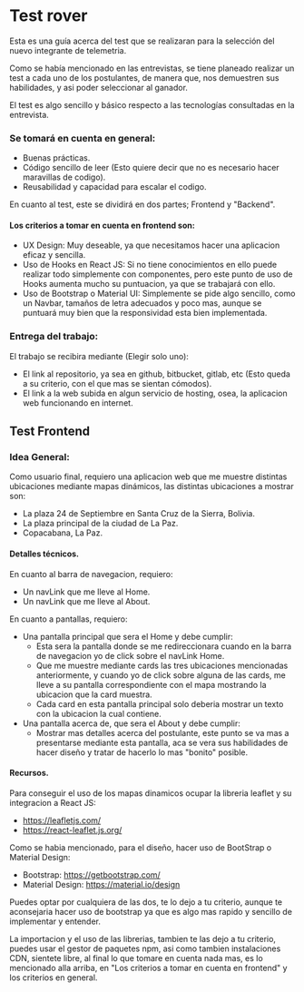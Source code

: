 # Test rover
Esta es una guía acerca del test que se realizaran para la selección del nuevo integrante de telemetria.


Como se había mencionado en las entrevistas, se tiene planeado realizar un test a cada uno de los postulantes, de manera que, nos demuestren sus habilidades, y asi poder seleccionar al ganador.

El test es algo sencillo y básico respecto a las tecnologías consultadas en la entrevista.

### Se tomará en cuenta en general:

- Buenas prácticas.
- Código sencillo de leer (Esto quiere decir que no es necesario hacer maravillas de codigo).
- Reusabilidad y capacidad para escalar el codigo.

En cuanto al test, este se dividirá en dos partes; Frontend y "Backend".

#### Los criterios a tomar en cuenta en frontend son:

- UX Design: Muy deseable, ya que necesitamos hacer una aplicacion eficaz y sencilla.
- Uso de Hooks en React JS: Si no tiene conocimientos en ello puede realizar todo simplemente con componentes, pero este punto de uso de Hooks aumenta mucho su puntuacion, ya que se trabajará con ello.
- Uso de Bootstrap o Material UI: Simplemente se pide algo sencillo, como un Navbar, tamaños de letra adecuados y poco mas, aunque se puntuará muy bien que la responsividad esta bien implementada.

### Entrega del trabajo:

El trabajo se recibira mediante (Elegir solo uno):
- El link al repositorio, ya sea en github, bitbucket, gitlab, etc (Esto queda a su criterio, con el que mas se sientan cómodos). 
- El link a la web subida en algun servicio de hosting, osea, la aplicacion web funcionando en internet.

## Test Frontend

### Idea General:

Como usuario final, requiero una aplicacion web que me muestre distintas ubicaciones mediante mapas dinámicos, las distintas ubicaciones a mostrar son:

- La plaza 24 de Septiembre en Santa Cruz de la Sierra, Bolivia.
- La plaza principal de la ciudad de La Paz.
- Copacabana, La Paz.

#### Detalles técnicos.

En cuanto al barra de navegacion, requiero:

- Un navLink que me lleve al Home.
- Un navLink que me lleve al About.

En cuanto a pantallas, requiero:

- Una pantalla principal que sera el Home y debe cumplir: 
  - Esta sera la pantalla donde se me redireccionara cuando en la barra de navegacion yo de click sobre el navLink Home.
  - Que me muestre mediante cards las tres ubicaciones mencionadas anteriormente, y cuando yo de click sobre alguna de las cards, me lleve a su pantalla correspondiente con el mapa mostrando la ubicacion que la card muestra.
  - Cada card en esta pantalla principal solo deberia mostrar un texto con la ubicacion la cual contiene.
- Una pantalla acerca de, que sera el About y debe cumplir:
  - Mostrar mas detalles acerca del postulante, este punto se va mas a presentarse mediante esta pantalla, aca se vera sus habilidades de hacer diseño y tratar de hacerlo lo mas "bonito" posible.
  
  
#### Recursos.

Para conseguir el uso de los mapas dinamicos ocupar la libreria leaflet y su integracion a React JS:
- https://leafletjs.com/
- https://react-leaflet.js.org/
  
 Como se habia mencionado, para el diseño, hacer uso de BootStrap o Material Design:
 - Bootstrap: https://getbootstrap.com/
 - Material Design: https://material.io/design
 
Puedes optar por cualquiera de las dos, te lo dejo a tu criterio, aunque te aconsejaria hacer uso de bootstrap ya que es algo mas rapido y sencillo de implementar y entender.


La importacion y el uso de las librerias, tambien te las dejo a tu criterio, puedes usar el gestor de paquetes npm, asi como tambien instalaciones CDN, sientete libre, al final lo que tomare en cuenta nada mas, es lo mencionado alla arriba, en "Los criterios a tomar en cuenta en frontend" y los criterios en general.

